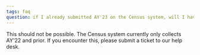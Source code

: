 ```yaml
---
tags: faq
question: if I already submitted AY'23 on the Census system, will I have to resubmit?
---
```


This should not be possible. The Census system currently only collects AY'22 and prior. If you encounter this, please submit a ticket to our help desk.